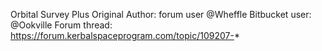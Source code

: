 Orbital Survey Plus
Original Author:  forum user @Wheffle
Bitbucket user:  @Ookville
Forum thread:  https://forum.kerbalspaceprogram.com/topic/109207-*
